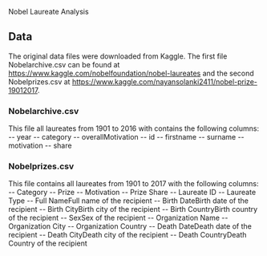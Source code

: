 Nobel Laureate Analysis

## Data

The original data files were downloaded from Kaggle. The first file Nobelarchive.csv can be found at https://www.kaggle.com/nobelfoundation/nobel-laureates and the second Nobelprizes.csv at https://www.kaggle.com/nayansolanki2411/nobel-prize-19012017.

### Nobelarchive.csv

This file all laureates from 1901 to 2016 with contains the following columns:
-- year
-- category
-- overallMotivation
-- id
-- firstname
-- surname
-- motivation
-- share

### Nobelprizes.csv

This file contains all laureates from 1901 to 2017 with the following columns:
-- Category
-- Prize
-- Motivation
-- Prize Share
-- Laureate ID
-- Laureate Type
-- Full NameFull name of the recipient
-- Birth DateBirth date of the recipient
-- Birth CityBirth city of the recipient
-- Birth CountryBirth country of the recipient
-- SexSex of the recipient
-- Organization Name
-- Organization City
-- Organization Country
-- Death DateDeath date of the recipient
-- Death CityDeath city of the recipient
-- Death CountryDeath Country of the recipient
